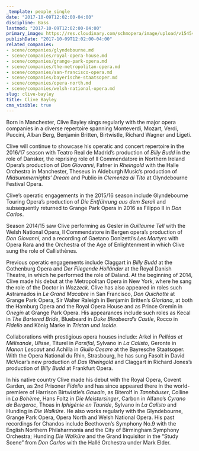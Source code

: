 ```yaml
---
_template: people_single
date: "2017-10-09T12:02:00-04:00"
discipline: Bass
lastmod: "2017-10-09T12:02:00-04:00"
primary_image: https://res.cloudinary.com/schmopera/image/upload/v1545409169/media/webhook-uploads/1507564947880/CliveBayley.jpg.jpg
publishDate: "2017-10-09T12:02:00-04:00"
related_companies:
- scene/companies/glyndebourne.md
- scene/companies/royal-opera-house.md
- scene/companies/grange-park-opera.md
- scene/companies/the-metropolitan-opera.md
- scene/companies/san-francisco-opera.md
- scene/companies/bayerische-staatsoper.md
- scene/companies/opera-north.md
- scene/companies/welsh-national-opera.md
slug: clive-bayley
title: Clive Bayley
cms_visible: true
---
```


Born in Manchester, Clive Bayley sings regularly with the major opera companies in a diverse repertoire spanning Monteverdi, Mozart, Verdi, Puccini, Alban Berg, Benjamin Britten, Birtwistle, Richard Wagner and Ligeti. 

Clive will continue to showcase his operatic and concert repertoire in the 2016/17 season with Teatro Real de Madrid’s production of *Billy Budd* in the role of Dansker, the reprising role of Il Commendatore in Northern Ireland Opera’s production of *Don Giovanni*, Fafner in *Rheingold* with the Halle Orchestra in Manchester, Theseus in Aldeburgh Music’s production of *Midsummernights’ Dream* and Publio in *Clemenza di Tito* at Glyndebourne Festival Opera.

Clive’s operatic engagements in the 2015/16 season include Glyndebourne Touring Opera’s production of *Die Entführung aus dem Serail* and subsequently returned to Grange Park Opera in 2016 as Filippo II in *Don Carlos*. 

Season 2014/15 saw Clive performing as Gesler in *Guillaume Tell* with the Welsh National Opera, Il Commendatore in Bergen opera’s production of *Don Giovanni*, and a recording of Gaetano Donizetti’s *Les Martyrs* with Opera Rara and the Orchestra of the Age of Enlightenment in which Clive sung the role of Callisthènes.

Previous operatic engagements include Claggart in *Billy Budd* at the Gothenburg Opera and *Der Fliegende Holländer* at the Royal Danish Theatre, in which he performed the role of Daland.  At the beginning of 2014, Clive made his debut at the Metropolitan Opera in New York, where he sang the role of the Doctor in *Wozzeck*. Clive has also appeared in roles such Astramados in *Le Grand Macabre* in San Francisco, *Don Quichotte* at Grange Park Opera, Sir Walter Raleigh in Benjamin Britten’s *Gloriana*, at both the Hamburg Opera and the Royal Opera House and as Prince Gremin in *Onegin* at Grange Park Opera. His appearances include such roles as Kecal in *The Bartered Bride*, Bluebeard in *Duke Bleabeard’s Castle*, Rocco in *Fidelio* and König Marke in *Tristan und Isolde*. 

Collaborations with prestigious opera houses include: Arkel in *Pelléas et Mélisande*, *Ulisse*, Titurel in *Parsifal*, Sylvano in *La Calisto*, Geronte in *Manon Lescaut* and Achilla in *Giulio Cesare* at the Bayresche Staatsoper. With the Opera National du Rhin, Strasbourg, he has sung Fasolt in David McVicar’s new production of *Das Rheingold* and Claggart in Richard Jones’s production of *Billy Budd* at Frankfurt Opera. 

In his native country Clive made his debut with the Royal Opera, Covent Garden, as 2nd Prisoner *Fidelio* and has since appeared there in the world-premiere of Harrison Birtwistle’s *Gawain*, as Biterolf in *Tannhäuser*, Colline in *La Bohème*, Hans Foltz in *Die Meistersinger*, Carbon in Alfano’s *Cyrano de Bergerac*, Thoas in *Iphigénie en Tauride*, Sylvano in *La Calisto* and Hunding in *Die Walküre*. He also works regularly with the Glyndebourne, Grange Park Opera, Opera North and Welsh National Opera. His past recordings for Chandos include Beethoven’s Symphony No.9 with the English Northern Philaharmonia and the City of Birmingham Symphony Orchestra; Hunding *Die Walküre* and the Grand Inquisitor in the “Study Scene” from *Don Carlos* with the Hallé Orchestra under Mark Elder.
